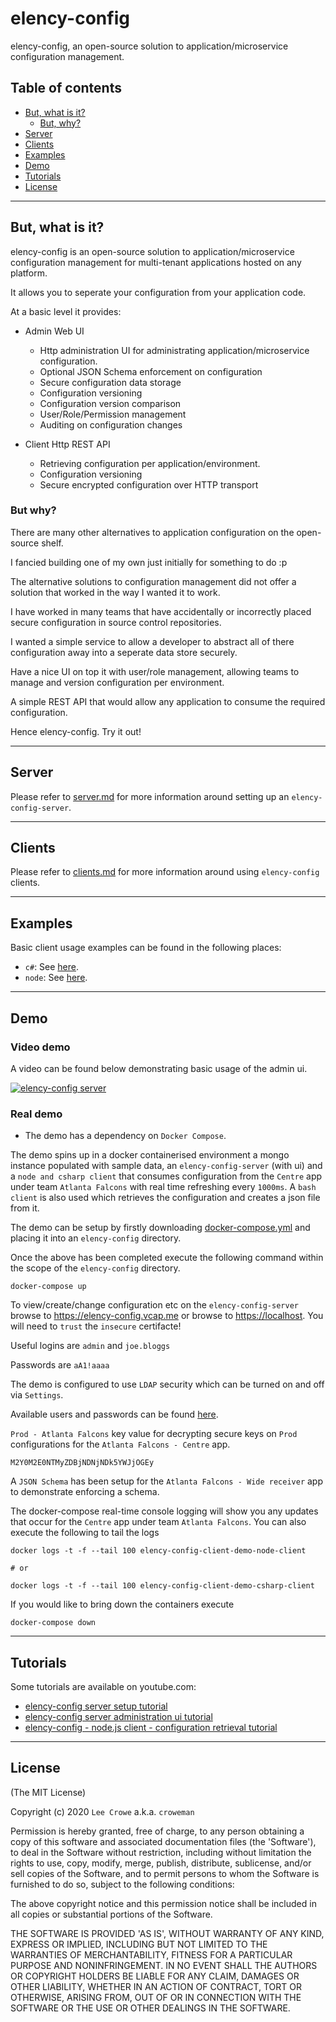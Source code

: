# elency-config

elency-config, an open-source solution to application/microservice configuration management.

## Table of contents

- [But, what is it?](#whatisit)
  - [But, why?](#butwhy)
- [Server](#server)
- [Clients](#clients)
- [Examples](#examples)
- [Demo](#demo)
- [Tutorials](#tutorials)
- [License](#license)

---

## But, what is it?<a name="whatisit"></a>

elency-config is an open-source solution to application/microservice configuration management for multi-tenant applications hosted on any platform.

It allows you to seperate your configuration from your application code.

At a basic level it provides:

- Admin Web UI
  - Http administration UI for administrating application/microservice configuration.
  - Optional JSON Schema enforcement on configuration
  - Secure configuration data storage
  - Configuration versioning
  - Configuration version comparison
  - User/Role/Permission management
  - Auditing on configuration changes

- Client Http REST API
  - Retrieving configuration per application/environment.
  - Configuration versioning
  - Secure encrypted configuration over HTTP transport

### But why?<a name="butwhy"></a>

There are many other alternatives to application configuration on the open-source shelf.

I fancied building one of my own just initially for something to do :p

The alternative solutions to configuration management did not offer a solution that worked in the way I wanted it to work.

I have worked in many teams that have accidentally or incorrectly placed secure configuration in source control repositories.

I wanted a simple service to allow a developer to abstract all of there configuration away into a seperate data store securely.

Have a nice UI on top it with user/role management, allowing teams to manage and version configuration per environment.

A simple REST API that would allow any application to consume the required configuration.

Hence elency-config. Try it out!

---

## Server<a name="server"></a>

Please refer to <a href="./documentation/server.md">server.md</a> for more information around setting up an `elency-config-server`.

---

## Clients<a name="clients"></a>

Please refer to <a href="./documentation/clients.md">clients.md</a> for more information around using `elency-config` clients.

---

## Examples<a name="examples"></a>

Basic client usage examples can be found in the following places:

- `c#`: See <a href="./demo/docker/support/csharp-client">here<a/>.
- `node`: See <a href="./demo/docker/support/node-client">here<a/>.

---

## Demo<a name="demo"></a>

### Video demo

A video can be found below demonstrating basic usage of the admin ui.

[![elency-config server](https://img.youtube.com/vi/MO5aSvd_GjY/0.jpg)](https://www.youtube.com/watch?v=MO5aSvd_GjY)

### Real demo

* The demo has a dependency on `Docker Compose`.

The demo spins up in a docker containerised environment a mongo instance populated with sample data, an `elency-config-server` (with ui) and a `node and csharp client` that consumes configuration from the `Centre` app under team `Atlanta Falcons` with real time refreshing every `1000ms`.  A `bash client` is also used which retrieves the configuration and creates a json file from it.

The demo can be setup by firstly downloading <a href="https://raw.githubusercontent.com/croweman/elency-config/master/demo/docker/docker-compose.yml">docker-compose.yml</a> and placing it into an `elency-config` directory.

Once the above has been completed execute the following command within the scope of the `elency-config` directory.

```
docker-compose up
```

To view/create/change configuration etc on the `elency-config-server` browse to <a href="https://elency-config.vcap.me">https://elency-config.vcap.me<a/> or browse to <a href="https://localhost">https://localhost</a>.  You will need to `trust` the `insecure` certifacte!

Useful logins are `admin` and `joe.bloggs`

Passwords are `aA1!aaaa`

The demo is configured to use `LDAP` security which can be turned on and off via `Settings`.

Available users and passwords can be found <a href="https://raw.githubusercontent.com/croweman/elency-config/master/server/specs/support/ldap-mock-server/lib/configuration.js">here</a>.

`Prod - Atlanta Falcons` key value for decrypting secure keys on `Prod` configurations for the `Atlanta Falcons - Centre` app.

```
M2Y0M2E0NTMyZDBjNDNjNDk5YWJjOGEy
```

A `JSON Schema` has been setup for the `Atlanta Falcons - Wide receiver` app to demonstrate enforcing a schema.

The docker-compose real-time console logging will show you any updates that occur for the `Centre` app under team `Atlanta Falcons`.  You can also execute the following to tail the logs

```
docker logs -t -f --tail 100 elency-config-client-demo-node-client

# or

docker logs -t -f --tail 100 elency-config-client-demo-csharp-client
```

If you would like to bring down the containers execute

```
docker-compose down
```

---

## Tutorials<a name="tutorials"></a>

Some tutorials are available on youtube.com:

- <a href="https://www.youtube.com/watch?v=gNH7-EZnV2M">elency-config server setup tutorial</a>
- <a href="https://www.youtube.com/watch?v=MdhCpUmYyF0">elency-config server administration ui tutorial</a>
- <a href="https://www.youtube.com/watch?v=xgOfQGkAbPI">elency-config - node.js client - configuration retrieval tutorial</a>

---

## License<a name="license"></a>

(The MIT License)

Copyright (c) 2020 `Lee Crowe` a.k.a. `croweman`

Permission is hereby granted, free of charge, to any person obtaining a copy of this software and associated documentation files (the 'Software'), to deal in the Software without restriction, including without limitation the rights to use, copy, modify, merge, publish, distribute, sublicense, and/or sell copies of the Software, and to permit persons to whom the Software is furnished to do so, subject to the following conditions:

The above copyright notice and this permission notice shall be included in all copies or substantial portions of the Software.

THE SOFTWARE IS PROVIDED 'AS IS', WITHOUT WARRANTY OF ANY KIND, EXPRESS OR IMPLIED, INCLUDING BUT NOT LIMITED TO THE WARRANTIES OF MERCHANTABILITY, FITNESS FOR A PARTICULAR PURPOSE AND NONINFRINGEMENT. IN NO EVENT SHALL THE AUTHORS OR COPYRIGHT HOLDERS BE LIABLE FOR ANY CLAIM, DAMAGES OR OTHER LIABILITY, WHETHER IN AN ACTION OF CONTRACT, TORT OR OTHERWISE, ARISING FROM, OUT OF OR IN CONNECTION WITH THE SOFTWARE OR THE USE OR OTHER DEALINGS IN THE SOFTWARE.
